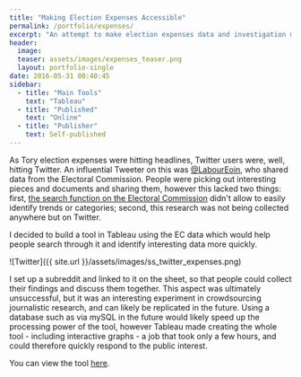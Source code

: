 ```yaml
---
title: "Making Election Expenses Accessible"
permalink: /portfolio/expenses/
excerpt: "An attempt to make election expenses data and investigation more organised and accessible"
header: 
  image: 
  teaser: assets/images/expenses_teaser.png
  layout: portfolio-single
date: 2016-05-31 00:40:45
sidebar:
  - title: "Main Tools"
    text: "Tableau"
  - title: "Published"
    text: "Online"
  - title: "Publisher"
    text: Self-published
---
```


As Tory election expenses were hitting headlines, Twitter users were, well, hitting Twitter.
An influential Tweeter on this was <a href="https://twitter.com/LabourEoin/status/737708812354867202">@LabourEoin</a>, who shared data from the Electoral Commission. People were picking out interesting pieces and documents and sharing them, however this lacked two things: first, <a href="http://search.electoralcommission.org.uk/">the search function on the Electoral Commission</a> didn't allow to easily identify trends or categories; second, this research was not being collected anywhere but on Twitter.

I decided to build a tool in Tableau using the EC data which would help people search through it and identify interesting data more quickly.


![Twitter]({{ site.url }}/assets/images/ss_twitter_expenses.png)

I set up a subreddit and linked to it on the sheet, so that people could collect their findings and discuss them together. This aspect was ultimately unsuccessful, but it was an interesting experiment in crowdsourcing journalistic research, and can likely be replicated in the future. Using a database such as via mySQL in the future would likely speed up the processing power of the tool, however Tableau made creating the whole tool - including interactive graphs - a job that took only a few hours, and could therefore quickly respond to the public interest.

You can view the tool <a href="https://public.tableau.com/views/ToryElectionExpenses2015/DataDashboard?:embed=y&:display_count=yes">here</a>.
